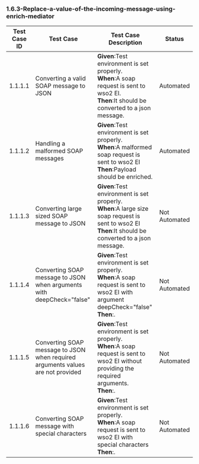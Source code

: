 ### 1.6.3-Replace-a-value-of-the-incoming-message-using-enrich-mediator


| Test Case ID| Test Case| Test Case Description| Status|
| ----------| --------| ----------| ------|
| 1.1.1.1| Converting a valid SOAP message to JSON| **Given**:Test environment is set properly. </br> **When**:A soap request is sent to wso2 EI. </br> **Then**:It should be converted to a json message.| Automated|
| 1.1.1.2| Handling a malformed SOAP messages| **Given**:Test environment is set properly. </br> **When**:A malformed soap request is sent to wso2 EI</br> **Then**:Payload should be enriched.| Automated|
| 1.1.1.3| Converting large sized SOAP message to JSON| **Given**:Test environment is set properly. </br> **When**:A large size soap request is sent to wso2 EI</br> **Then**:It should be converted to a json message.| Not Automated|
| 1.1.1.4| Converting SOAP message to JSON when arguments with deepCheck="false"| **Given**:Test environment is set properly. </br> **When**:A soap request is sent to wso2 EI with argument deepCheck="false"</br> **Then**:.| Not Automated|
| 1.1.1.5| Converting SOAP message to JSON when required arguments values are not provided| **Given**:Test environment is set properly. </br> **When**:A soap request is sent to wso2 EI without providing the required arguments.</br> **Then**:.| Not Automated|
| 1.1.1.6| Converting SOAP message with special characters  | **Given**:Test environment is set properly. </br> **When**:A soap request is sent to wso2 EI with special characters</br> **Then**:.| Not Automated|
